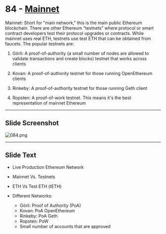 # 84 - [Mainnet](Mainnet.md)

Mainnet: Short for "main network," this is the main public Ethereum blockchain. There are other Ethereum “testnets” where protocol or smart contract developers test their protocol upgrades or contracts. While mainnet uses real ETH, testnets use test ETH that can be obtained from faucets. The popular testnets are:

1. Görli: A proof-of-authority (a small number of nodes are allowed to validate transactions and create blocks) testnet that works across clients
    
2. Kovan: A proof-of-authority testnet for those running OpenEthereum clients
    
3. Rinkeby: A proof-of-authority testnet for those running Geth client
    
4. Ropsten: A proof-of-work testnet. This means it's the best representation of mainnet Ethereum

___
## Slide Screenshot
![084.png](../../images/ethereum101/084.png)
___
## Slide Text
- Live Production Ethereum Network
- Mainnet Vs. Testnets
- ETH Vs Test ETH (tETH)

- Different Networks:
  - Görli: Proof of Authority (PoA)
  - Kovan: PoA OpenEthereum
  - Rinkeby: PoA Geth
  - Ropsten: PoW
  - Small number of accounts that are approved


 

